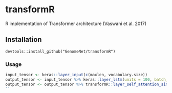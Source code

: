 # transformR
R implementation of Transformer architecture (Vaswani et al. 2017)

## Installation

`devtools::install_github("GenomeNet/transformR")`

### Usage

```r
input_tensor <- keras::layer_input(c(maxlen, vocabulary.size))
output_tensor <- input_tensor %>% keras::layer_lstm(units = 100, batch_input_shape = switch(stateful + 1, NULL, c(batch.size, maxlen, vocabulary.size)), input_shape = switch(stateful + 1, c(maxlen, vocabulary.size), NULL), dropout = dropout, recurrent_dropout = recurrent_dropout, stateful = stateful, recurrent_activation = "sigmoid", return_sequences = T)
output_tensor <- output_tensor %>% transformR::layer_self_attention_simple()
``
